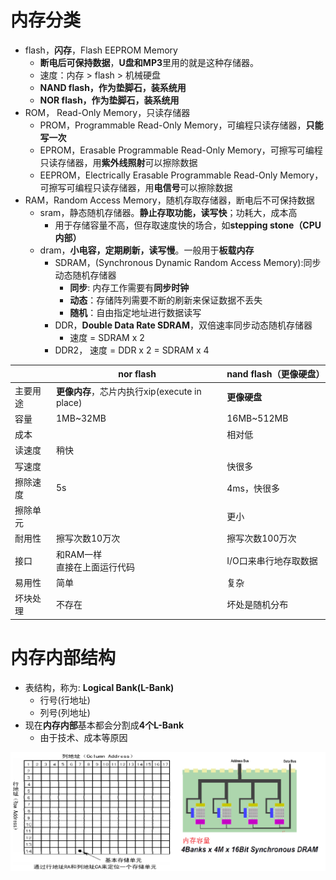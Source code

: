 # 内存分类
- flash，**闪存**，Flash EEPROM Memory
	- **断电后可保持数据**，**U盘和MP3**里用的就是这种存储器。
	- 速度：内存 > flash > 机械硬盘
	- **NAND flash，作为垫脚石，装系统用**
	- **NOR flash，作为垫脚石，装系统用**
- ROM， Read-Only Memory，只读存储器
	- PROM，Programmable Read-Only Memory，可编程只读存储器，**只能写一次**
	- EPROM，Erasable Programmable Read-Only Memory，可擦写可编程只读存储器，用**紫外线照射**可以擦除数据
	- EEPROM，Electrically Erasable Programmable Read-Only Memory，可擦写可编程只读存储器，用**电信号**可以擦除数据
- RAM，Random Access Memory，随机存取存储器，断电后不可保持数据
	- sram，静态随机存储器。**静止存取功能，读写快**；功耗大，成本高
		- 用于存储容量不高，但存取速度快的场合，如**stepping stone（CPU内部）**
	- dram，**小电容，定期刷新，读写慢**。一般用于**板载内存**
		- SDRAM，(Synchronous Dynamic Random Access Memory):同步动态随机存储器
			- **同步**: 内存工作需要有**同步时钟**
			- **动态**：存储阵列需要不断的刷新来保证数据不丢失
			- **随机**：自由指定地址进行数据读写
		- DDR，**Double Data Rate SDRAM**，双倍速率同步动态随机存储器
			- 速度 = SDRAM x 2
		- DDR2， 速度 = DDR x 2 = SDRAM x 4

|      | nor flash            | nand flash（更像硬盘）   |
|------|----------------------|--------------|
| 主要用途 | **更像内存**，芯片内执行xip(execute in place)  | **更像硬盘**        |
| 容量   | 1MB~32MB             | 16MB~512MB   |
| 成本   |                      | 相对低          |
| 读速度  | 稍快                   |              |
| 写速度  |                      | 快很多          |
| 擦除速度 | 5s                   | 4ms，快很多      |
| 擦除单元 |                      | 更小           |
| 耐用性  | 擦写次数10万次             | 擦写次数100万次    |
| 接口   | 和RAM一样<br/>直接在上面运行代码 | I/O口来串行地存取数据 |
| 易用性  | 简单                   | 复杂           |
| 坏块处理 | 不存在                     | 坏处是随机分布      |

# 内存内部结构
- 表结构，称为: **Logical Bank(L-Bank)**
	- 行号(行地址)
	- 列号(列地址)
- 现在**内存内部**基本都会分割成**4个L-Bank**
	- 由于技术、成本等原因

![](../photo/Pasted%20image%2020230424104444.png)